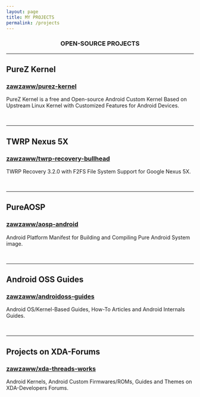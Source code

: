 ```yaml
---
layout: page
title: MY PROJECTS
permalink: /projects
---
```


<h3 align="center">OPEN-SOURCE PROJECTS</h3>

---
    
<h2>PureZ Kernel</h2>
<h3><a href="https://zawzaww.github.io/projects/purez-kernel">zawzaww/purez-kernel</a></h3>
<p>PureZ Kernel is a free and Open-source Android Custom Kernel Based on Upstream Linux Kernel with Customized Features for Android Devices.</p>
<br>

---

<h2>TWRP Nexus 5X</h2>
<h3><a href="https://zawzaww.github.io/projects/twrp-recovery-bullhead">zawzaww/twrp-recovery-bullhead</a></h3>
<p>TWRP Recovery 3.2.0 with F2FS File System Support for Google Nexus 5X.</p>
<br>

---

<h2>PureAOSP</h2>
<h3><a href="https://github.com/zawzaww/aosp-android">zawzaww/aosp-android</a></h3>
<p>Android Platform Manifest for Building and Compiling Pure Android System image.</p>
<br>

---

<h2>Android OSS Guides</h2>
<h3><a href="https://zawzaww.github.io/projects/androidoss-guides">zawzaww/androidoss-guides</a></h3>
<p>Android OS/Kernel-Based Guides, How-To Articles and Android Internals Guides.</p>
<br>

---

<h2>Projects on XDA-Forums</h2>
<h3><a href="https://zawzaww.github.io/projects/xda-threads-works">zawzaww/xda-threads-works</a></h3>
<p>Android Kernels, Android Custom Firmwares/ROMs, Guides and Themes on XDA-Developers Forums.</p>
